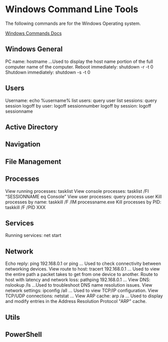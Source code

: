 # Windows Command Line Tools

The following commands are for the Windows Operating system.

[Windows Commands Docs](https://docs.microsoft.com/en-us/windows-server/administration/windows-commands/windows-commands)

## Windows General

PC name: hostname
...Used to display the host name portion of the full computer name of the computer.
Reboot immediately: shutdown -r -t 0
Shutdown immediately: shutdown -s -t 0

## Users

Username: echo %username%
list users: query user
list sessions: query session
logoff by user: logoff sessionnumber
logoff by session: logoff sessionname

## Active Directory

## Navigation

## File Management

## Processes

View running processes: tasklist
View console processes: tasklist /FI “SESSIONNAME eq Console”
View user processes: query process user
Kill processes by name: taskkill /F /IM processname.exe
Kill processes by PID: taskkill /F /PID XXX

## Services

Running services: net start

## Network

Echo reply: ping 192.168.0.1 or ping
... Used to check connectivity between networking devices.
View route to host: tracert 192.168.0.1
... Used to view the entire path a packet takes to get from one device to another.
Route to host with latency and network loss: pathping 192.168.0.1
...
View DNS: nslookup /ls
...Used to troubleshoot DNS name resolution issues.
View network settings: ipconfig /all
... Used to view TCP/IP configuration.
View TCP/UDP connections: netstat
...
View ARP cache: arp /a
... Used to display and modify entries in the Address Resolution Protocol "ARP" cache.

## Utils

## PowerShell
